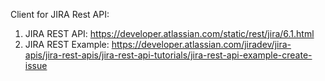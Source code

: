 Client for JIRA Rest API:
1. JIRA REST API:
https://developer.atlassian.com/static/rest/jira/6.1.html
2. JIRA REST Example:
https://developer.atlassian.com/jiradev/jira-apis/jira-rest-apis/jira-rest-api-tutorials/jira-rest-api-example-create-issue

